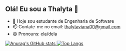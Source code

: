 ## Olá! Eu sou a Thalyta 👋


- 🔭 Hoje sou estudante de Engenharia de Software
- 📫 Contate-me no email: thalytaviana00@gmail.com
- 😄 Pronouns: ela/dela

<div>
  <a href="https://www.linkedin.com/in/thalyta-viana/">
    
  ![Anurag's GitHub stats](https://github-readme-stats.vercel.app/api?username=thalytaviana&hide=stars,prs&show_icons=true&theme=jolly)
  [![Top Langs](https://github-readme-stats.vercel.app/api/top-langs/?username=thalytaviana&theme=jolly&layout=compact)](https://github.com/anuraghazra/github-readme-stats)

</div>
